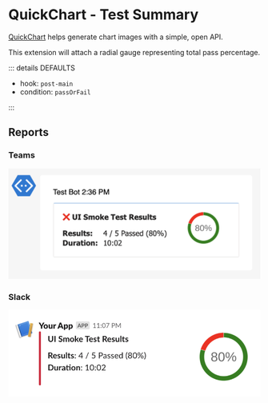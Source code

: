 # QuickChart - Test Summary

[QuickChart](https://quickchart.io/) helps generate chart images with a simple, open API.

This extension will attach a radial gauge representing total pass percentage.

::: details DEFAULTS

- hook: `post-main`
- condition: `passOrFail`

:::

## Reports

### Teams

![teams-link](../assets/images/teams/teams-qc.png)

### Slack

![slack-link](../assets/images/slack/slack-qc.png)